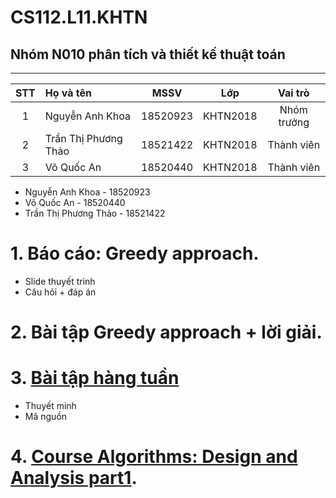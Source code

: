 # CS112.L11.KHTN
## Nhóm N010 phân tích và thiết kế thuật toán
---
|STT| Họ và tên         |MSSV       |Lớp       |Vai trò      |
|:-:|:------------------|:---------:|:--------:|:-----------:|
| 1	|Nguyễn Anh Khoa	| 18520923	|KHTN2018  | Nhóm trưởng |
| 2	|Trần Thị Phương Thảo	| 18521422	|KHTN2018  | Thành viên  |
| 3	|Võ Quốc An	| 18520440	|KHTN2018  | Thành viên  |
- Nguyễn Anh Khoa - 18520923
- Võ Quốc An - 18520440
- Trần Thị Phương Thảo - 18521422

# 1. Báo cáo: Greedy approach. 
  - Slide thuyết trình
  - Câu hỏi + đáp án
# 2. Bài tập Greedy approach + lời giải.
# 3. [Bài tập hàng tuần](https://github.com/anhkhoa039/CS112.L11.KHTN/blob/master/B%C3%A0i%20t%E1%BA%ADp%20h%C3%A0ng%20tu%E1%BA%A7n.md)
  - Thuyết minh
  - Mã nguồn
# 4. [Course Algorithms: Design and Analysis part1](https://github.com/anhkhoa039/CS112.L11.KHTN/tree/master/courses/Algorithms:%20Design%20and%20Analysis%2C%20Part%201).
